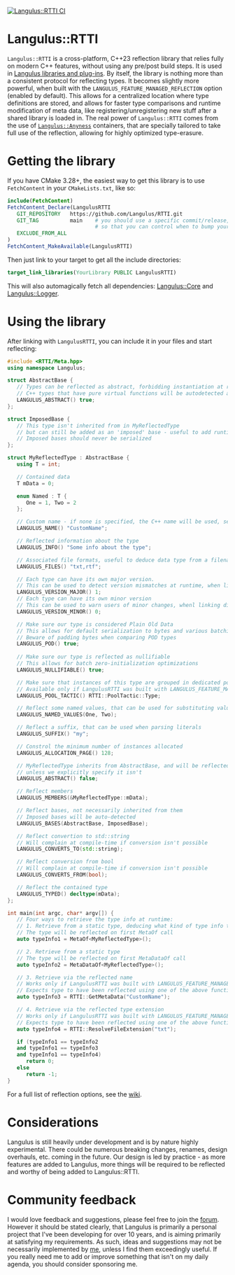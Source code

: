 [![Langulus::RTTI CI](https://github.com/Langulus/RTTI/actions/workflows/ci.yml/badge.svg)](https://github.com/Langulus/RTTI/actions/workflows/ci.yml)
# Langulus::RTTI
`Langulus::RTTI` is a cross-platform, C++23 reflection library that relies fully on modern C++ features, without using any pre/post build steps.
It is used in [Langulus libraries and plug-ins](https://github.com/Langulus).
By itself, the library is nothing more than a consistent protocol for reflecting types.
It becomes slightly more powerful, when built with the `LANGULUS_FEATURE_MANAGED_REFLECTION` option (enabled by default). 
This allows for a centralized location where type definitions are stored, and allows for faster type comparisons and runtime modification of meta data, like registering/unregistering new stuff after a shared library is loaded in.
The real power of `Langulus::RTTI` comes from the use of [`Langulus::Anyness`](https://github.com/Langulus/Anyness) containers, that are specially tailored to take full use of the reflection, allowing for highly optimized type-erasure.

# Getting the library
If you have CMake 3.28+, the easiest way to get this library is to use `FetchContent` in your `CMakeLists.txt`, like so:
```cmake
include(FetchContent)
FetchContent_Declare(LangulusRTTI
   GIT_REPOSITORY   https://github.com/Langulus/RTTI.git
   GIT_TAG          main    # you should use a specific commit/release,
                            # so that you can control when to bump your dependencies
   EXCLUDE_FROM_ALL
)
FetchContent_MakeAvailable(LangulusRTTI)
```
Then just link to your target to get all the include directories:
```cmake
target_link_libraries(YourLibrary PUBLIC LangulusRTTI)
```
This will also automagically fetch all dependencies: [Langulus::Core](https://github.com/Langulus/Core) and [Langulus::Logger](https://github.com/Langulus/Logger).

# Using the library
After linking with `LangulusRTTI`, you can include it in your files and start reflecting:
```c++
#include <RTTI/Meta.hpp>
using namespace Langulus;

struct AbstractBase {
   // Types can be reflected as abstract, forbidding instantiation at runtime
   // C++ types that have pure virtual functions will be autodetected as abstract
   LANGULUS_ABSTRACT() true;
};

struct ImposedBase {
   // This type isn't inherited from in MyReflectedType
   // but can still be added as an 'imposed' base - useful to add runtime tags
   // Imposed bases should never be serialized
};

struct MyReflectedType : AbstractBase {
   using T = int;

   // Contained data
   T mData = 0;

   enum Named : T {
      One = 1, Two = 2
   };

   // Custom name - if none is specified, the C++ name will be used, see NameOf
   LANGULUS_NAME() "CustomName";

   // Reflected information about the type
   LANGULUS_INFO() "Some info about the type";

   // Associated file formats, useful to deduce data type from a filename
   LANGULUS_FILES() "txt,rtf";

   // Each type can have its own major version.
   // This can be used to detect version mismatches at runtime, when linking different builds of modules/libraries
   LANGULUS_VERSION_MAJOR() 1;
   // Each type can have its own minor version
   // This can be used to warn users of minor changes, whenl linking different builds of modules/libraries
   LANGULUS_VERSION_MINOR() 0;

   // Make sure our type is considered Plain Old Data
   // This allows for default serialization to bytes and various batching optimizations
   // Beware of padding bytes when comparing POD types
   LANGULUS_POD() true;
                                                  
   // Make sure our type is reflected as nullifiable
   // This allows for batch zero-initialization optimizations
   LANGULUS_NULLIFIABLE() true;                                                  

   // Make sure that instances of this type are grouped in dedicated pools
   // Available only if LangulusRTTI was built with LANGULUS_FEATURE_MANAGED_MEMORY
   LANGULUS_POOL_TACTIC() RTTI::PoolTactic::Type;                                                  

   // Reflect some named values, that can be used for substituting values when serializing to text
   LANGULUS_NAMED_VALUES(One, Two);

   // Reflect a suffix, that can be used when parsing literals
   LANGULUS_SUFFIX() "my";

   // Constrol the minimum number of instances allocated
   LANGULUS_ALLOCATION_PAGE() 128;

   // MyReflectedType inherits from AbstractBase, and will be reflected as abstract
   // unless we explicitly specify it isn't
   LANGULUS_ABSTRACT() false;

   // Reflect members
   LANGULUS_MEMBERS(&MyReflectedType::mData);

   // Reflect bases, not necessarily inherited from them
   // Imposed bases will be auto-detected
   LANGULUS_BASES(AbstractBase, ImposedBase);

   // Reflect convertion to std::string
   // Will complain at compile-time if conversion isn't possible
   LANGULUS_CONVERTS_TO(std::string);

   // Reflect conversion from bool
   // Will complain at compile-time if conversion isn't possible
   LANGULUS_CONVERTS_FROM(bool);

   // Reflect the contained type
   LANGULUS_TYPED() decltype(mData);
};

int main(int argc, char* argv[]) {
   // Four ways to retrieve the type info at runtime:
   // 1. Retrieve from a static type, deducing what kind of type info to return
   // The type will be reflected on first MetaOf call
   auto typeInfo1 = MetaOf<MyReflectedType>();                                                      

   // 2. Retrieve from a static type
   // The type will be reflected on first MetaDataOf call
   auto typeInfo2 = MetaDataOf<MyReflectedType>();   

   // 3. Retrieve via the reflected name
   // Works only if LangulusRTTI was built with LANGULUS_FEATURE_MANAGED_REFLECTION enabled
   // Expects type to have been reflected using one of the above functions prior to calling this one
   auto typeInfo3 = RTTI::GetMetaData("CustomName"); 

   // 4. Retrieve via the reflected type extension
   // Works only if LangulusRTTI was built with LANGULUS_FEATURE_MANAGED_REFLECTION enabled
   // Expects type to have been reflected using one of the above functions prior to calling this one
   auto typeInfo4 = RTTI::ResolveFileExtension("txt");

   if (typeInfo1 == typeInfo2
   and typeInfo1 == typeInfo3
   and typeInfo1 == typeInfo4)
      return 0;
   else
      return -1;
}
```
For a full list of reflection options, see the [wiki](https://github.com/Langulus/RTTI/wiki/Reflection).

# Considerations
Langulus is still heavily under development and is by nature highly experimental.
There could be numerous breaking changes, renames, design overhauls, etc. coming in the future.
Our design is led by practice - as more features are added to Langulus, more things will be required to be reflected and worthy of being added to Langulus::RTTI.

# Community feedback
I would love feedback and suggestions, please feel free to join the [forum](https://github.com/Langulus/RTTI/discussions).
However it should be stated clearly, that Langulus is primarily a personal project that I've been developing for over 10 years, and is aiming primarily at satisfying my requirements.
As such, ideas and suggestions may not be necessarily implemented by [me](https://github.com/Epixu), unless I find them exceedingly useful.
If you really need me to add or improve something that isn't on my daily agenda, you should consider sponsoring me.
